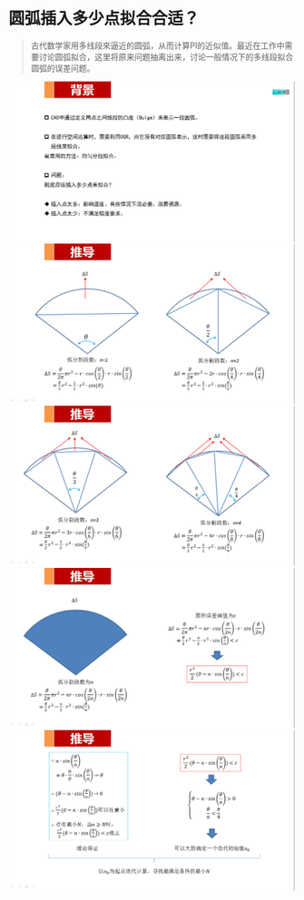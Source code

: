 圆弧插入多少点拟合合适？
=======================

> 古代数学家用多线段來逼近的圆弧，从而计算PI的近似值。最近在工作中需要讨论圆弧拟合，这里将原来问题抽离出来，讨论一般情况下的多线段拟合圆弧的误差问题。


![图 1 ](./7/01.jpg)
![图 2 ](./7/02.jpg)
![图 3 ](./7/03.jpg)
![图 4 ](./7/04.jpg)
![图 5 ](./7/05.jpg)
